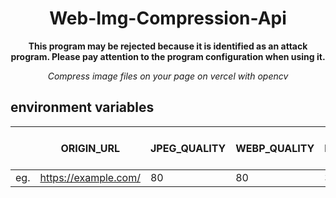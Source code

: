 <div align="center">

<h1>Web-Img-Compression-Api</h1>

**This program may be rejected because it is identified as an attack program. Please pay attention to the program configuration when using it.**

<i>Compress image files on your page on vercel with opencv</i>

</div>

## environment variables

|  | ORIGIN_URL | JPEG_QUALITY | WEBP_QUALITY | PNG_COMPRESSION | REFERER_URL *Not necessary | ACTIVE_MODE *Not necessary|
| --- | --- | --- | --- | --- | --- | --- |
| eg. | https://example.com/ | 80 | 80 | 3 | https://example.com/ | True |
